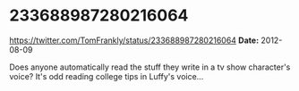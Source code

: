 # 233688987280216064
https://twitter.com/TomFrankly/status/233688987280216064
**Date:** 2012-08-09

Does anyone automatically read the stuff they write in a tv show character's voice? It's odd reading college tips in Luffy's voice...
